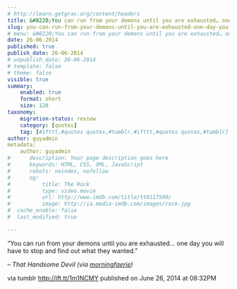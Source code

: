 ```yaml
---
# http://learn.getgrav.org/content/headers
title: &#8220;You can run from your demons until you are exhausted… one day you will have to stop and find out&#8230;&#8221;
slug: you-can-run-from-your-demons-until-you-are-exhausted-one-day-you-will-have-to-stop-and-find-out
# menu: &#8220;You can run from your demons until you are exhausted… one day you will have to stop and find out&#8230;&#8221;
date: 26-06-2014
published: true
publish_date: 26-06-2014
# unpublish_date: 26-06-2014
# template: false
# theme: false
visible: true
summary:
    enabled: true
    format: short
    size: 128
taxonomy:
    migration-status: review
    category: [quotes]
    tag: [#ifttt,#quotes quotes,#tumblr,#ifttt,#quotes quotes,#tumblr]
author: guyadmin
metadata:
    author: guyadmin
#      description: Your page description goes here
#      keywords: HTML, CSS, XML, JavaScript
#      robots: noindex, nofollow
#      og:
#          title: The Rock
#          type: video.movie
#          url: http://www.imdb.com/title/tt0117500/
#          image: http://ia.media-imdb.com/images/rock.jpg
#  cache_enable: false
#  last_modified: true

---
```


“You can run from your demons until you are exhausted… one day you will have to stop and find out what they wanted.”

 – *That Handsome Devil (via [morningfaerie](http://ift.tt/Tnhgj1))*

via tumblr http://ift.tt/1m1NCMY published on June 26, 2014 at 08:32PM
